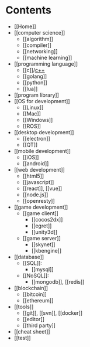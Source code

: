# Contents
* [[Home]]
* [[computer science]]
    - [[algorithm]]
    - [[compiler]]
    - [[networking]]
    - [[machine learning]]
* [[programming language]]
    - [[c]]/[c++](../C-plus-plus)
    - [[golang]]
    - [[python]]
    - [[lua]]
* [[program library]]
* [[OS for development]]
    - [[Linux]]
    - [[Mac]]
    - [[Windows]]
    - [[ROS]]
* [[desktop development]]
    - [[electron]]
    - [[QT]]
* [[mobile development]]
    - [[iOS]]
    - [[android]]
* [[web development]]
    - [[html5]]
    - [[javascript]]
    - [[react]], [[vue]]
    - [[node.js]]
    - [[openresty]]
* [[game development]]
    - [[game client]]
        - [[cocos2dx]]
        - [[egret]]
        - [[unity3d]]
    - [[game server]]
        - [[skynet]]
        - [[kbengine]]
* [[database]]
    - [[SQL]]: 
        - [[mysql]]
    - [[NoSQL]]: 
        - [[mongodb]], [[redis]]
* [[blockchain]]
    - [[bitcoin]]
    - [[ethereum]]
* [[tools]]
    - [[git]], [[svn]], [[docker]]
    - [[editor]]
    - [[third party]]
* [[cheat sheet]]
* [[test]]